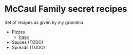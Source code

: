 # McCaul Family secret recipes 

Set of recipes as given by my grandma

- Pizzas 
    - [base](pizzas/base.md)
- Sauces (TODO)
- Spreads (TODO)
